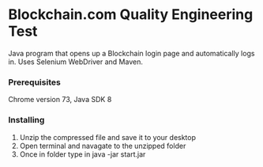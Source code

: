 # Blockchain.com Quality Engineering Test
Java program that opens up a Blockchain login page and automatically logs in.
Uses Selenium WebDriver and Maven.

### Prerequisites
Chrome version 73, Java SDK 8

### Installing
1. Unzip the compressed file and save it to your desktop
2. Open terminal and navagate to the unzipped folder
3. Once in folder type in java -jar start.jar


